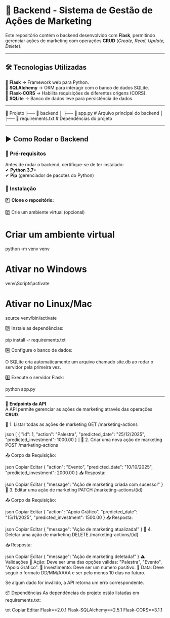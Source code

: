 # 🚀 Backend - Sistema de Gestão de Ações de Marketing  

Este repositório contém o backend desenvolvido com **Flask**, permitindo gerenciar ações de marketing com operações **CRUD** (*Create, Read, Update, Delete*).  

---

## 🛠 Tecnologias Utilizadas  
📌 **Flask** → Framework web para Python.  
📌 **SQLAlchemy** → ORM para interagir com o banco de dados SQLite.  
📌 **Flask-CORS** → Habilita requisições de diferentes origens (CORS).  
📌 **SQLite** → Banco de dados leve para persistência de dados.  

---

📂 Projeto
 ├── 📂 backend
 │   ├── 📄 app.py           # Arquivo principal do backend
 │   ├── 📄 requirements.txt # Dependências do projeto



---

## ▶️ Como Rodar o Backend  

### 🔹 Pré-requisitos  
Antes de rodar o backend, certifique-se de ter instalado:  
✔ **Python 3.7+**  
✔ **Pip** (gerenciador de pacotes do Python)  

### 🔹 Instalação  

1️⃣ **Clone o repositório:**  

2️⃣ Crie um ambiente virtual (opcional)

# Criar um ambiente virtual
python -m venv venv
# Ativar no Windows
venv\Scripts\activate  
# Ativar no Linux/Mac
source venv/bin/activate 

3️⃣ Instale as dependências:

pip install -r requirements.txt

4️⃣ Configure o banco de dados:

O SQLite cria automaticamente um arquivo chamado site.db ao rodar o servidor pela primeira vez.

5️⃣ Execute o servidor Flask:

python app.py


---

📡 **Endpoints da API**  
A API permite gerenciar as ações de marketing através das operações **CRUD**.


🔹 1. Listar todas as ações de marketing
GET /marketing-actions



json
[
    {
        "id": 1,
        "action": "Palestra",
        "predicted_date": "25/12/2025",
        "predicted_investment": 1000.00
    }
]
🔹 2. Criar uma nova ação de marketing
POST /marketing-actions

📤 Corpo da Requisição:

json
Copiar
Editar
{
    "action": "Evento",
    "predicted_date": "10/10/2025",
    "predicted_investment": 2000.00
}
📥 Resposta:

json
Copiar
Editar
{
    "message": "Ação de marketing criada com sucesso!"
}
🔹 3. Editar uma ação de marketing
PATCH /marketing-actions/{id}

📤 Corpo da Requisição:

json
Copiar
Editar
{
    "action": "Apoio Gráfico",
    "predicted_date": "15/11/2025",
    "predicted_investment": 1500.00
}
📥 Resposta:

json
Copiar
Editar
{
    "message": "Ação de marketing atualizada!"
}
🔹 4. Deletar uma ação de marketing
DELETE /marketing-actions/{id}

📥 Resposta:

json
Copiar
Editar
{
    "message": "Ação de marketing deletada!"
}
⚠️ Validações
🔸 Ação: Deve ser uma das opções válidas: "Palestra", "Evento", "Apoio Gráfico".
🔸 Investimento: Deve ser um número positivo.
🔸 Data: Deve seguir o formato DD/MM/AAAA e ser pelo menos 10 dias no futuro.

Se algum dado for inválido, a API retorna um erro correspondente.

📦 Dependências
As dependências do projeto estão listadas em requirements.txt:

txt
Copiar
Editar
Flask==2.0.1
Flask-SQLAlchemy==2.5.1
Flask-CORS==3.1.1
